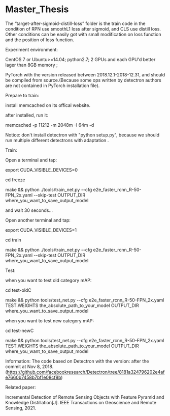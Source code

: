 # Master_Thesis
The “target-after-sigmoid-distill-loss” folder is the train code in the condition of RPN use smoothL1 loss after sigmoid, and CLS use distill loss. Other conditions can be easily got with small modification on loss function and the position of loss function. 



Experiment environment:

CentOS 7 or Ubuntu>=14.04;	python2.7;	2 GPUs and each GPU'd better lager than 8GB memory ;

PyTorch with the version released between 2018.12.1-2018-12.31, and should be compiled from source.(Because some ops written by detectron authors are not contained in PyTorch installation file).		



Prepare to train:

install memcached on its offical website.

after installed, run it:

memcached -p 11212 -m 2048m -I 64m -d

Notice: don't install detectron with "python setup.py", because we should run multiple different detectrons with adaptation .



Train:

Open a terminal and tap:

export CUDA_VISIBLE_DEVICES=0

cd freeze

make && python ./tools/train_net.py --cfg e2e_faster_rcnn_R-50-FPN_2x.yaml --skip-test OUTPUT_DIR where_you_want_to_save_output_model

and wait 30 seconds...

Open another terminal and tap:

export CUDA_VISIBLE_DEVICES=1

cd train

make && python ./tools/train_net.py --cfg e2e_faster_rcnn_R-50-FPN_2x.yaml --skip-test OUTPUT_DIR where_you_want_to_save_output_model



Test:

when you want to test old category mAP:

cd test-oldC

make && python tools/test_net.py --cfg e2e_faster_rcnn_R-50-FPN_2x.yaml TEST.WEIGHTS the_absolute_path_to_your_model OUTPUT_DIR where_you_want_to_save_output_model

when you want to test new category mAP:

cd test-newC

make && python tools/test_net.py --cfg e2e_faster_rcnn_R-50-FPN_2x.yaml TEST.WEIGHTS the_absolute_path_to_your_model OUTPUT_DIR where_you_want_to_save_output_model



Information: The code based on Detectron with the version: after the commit at Nov 8, 2018. (<https://github.com/facebookresearch/Detectron/tree/8181a324796202e4afe7660b7458b7bf1e08cf8b>) 



Related paper:

Incremental Detection of Remote Sensing Objects with Feature Pyramid and Knowledge Distillation[J]. IEEE Transactions on Geoscience and Remote Sensing, 2021.